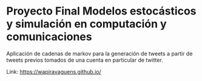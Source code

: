﻿# Proyecto Final Modelos estocásticos y simulación en computación y comunicaciones

Aplicación de cadenas de markov para la generación de tweets a partir de tweets previos tomados de una cuenta en particular de twitter.

Link: https://wapiravaguens.github.io/